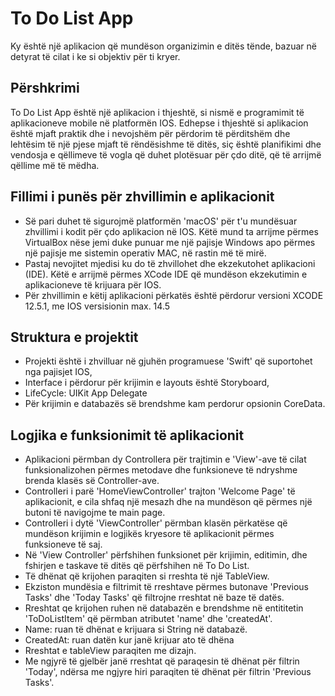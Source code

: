 # To Do List App
Ky është një aplikacion që mundëson organizimin e ditës tënde, bazuar në detyrat të cilat i ke si objektiv për ti kryer.

## Përshkrimi
To Do List App është një aplikacion i thjeshtë, si nismë e programimit të aplikacioneve mobile në platformën IOS. Edhepse i thjeshtë si aplikacion është mjaft praktik dhe i nevojshëm për përdorim të përditshëm dhe lehtësim të një pjese mjaft të rëndësishme të ditës, siç është planifikimi dhe vendosja e qëllimeve të vogla që duhet plotësuar për çdo ditë, që të arrijmë qëllime më të mëdha. 

## Fillimi i punës për zhvillimin e aplikacionit
- Së pari duhet të sigurojmë platformën 'macOS' për t'u mundësuar zhvillimi i kodit për çdo aplikacion në IOS. Këtë mund ta arrijme përmes VirtualBox nëse jemi duke punuar me një pajisje Windows apo përmes një pajisje me sistemin operativ MAC, në rastin më të mirë.
- Pastaj nevojitet mjedisi ku do të zhvillohet dhe ekzekutohet aplikacioni (IDE). Këtë e arrijmë përmes XCode IDE që mundëson ekzekutimin e aplikacioneve të krijuara për IOS.
- Për zhvillimin e këtij aplikacioni përkatës është përdorur versioni XCODE 12.5.1, me IOS versisionin max. 14.5

## Struktura e projektit  
- Projekti është i zhvilluar në gjuhën programuese 'Swift' që suportohet nga pajisjet IOS,
- Interface i përdorur për krijimin e layouts është Storyboard,
- LifeCycle: UIKit App Delegate
- Për krijimin e databazës së brendshme kam perdorur opsionin CoreData.

## Logjika e funksionimit të aplikacionit
- Aplikacioni përmban dy Controllera për trajtimin e 'View'-ave të cilat funksionalizohen përmes metodave dhe funksioneve të ndryshme brenda klasës së Controller-ave.
- Controlleri i parë 'HomeViewController' trajton 'Welcome Page' të aplikacionit, e cila shfaq një mesazh dhe na mundëson që përmes një butoni të navigojme te main page.
- Controlleri i dytë 'ViewController' përmban klasën përkatëse që mundëson krijimin e logjikës kryesore të aplikacionit përmes funksioneve të saj.
- Në 'View Controller' përfshihen funksionet për krijimin, editimin, dhe fshirjen e taskave të ditës që përfshihen në To Do List.
- Të dhënat që krijohen paraqiten si rreshta të një TableView.
- Ekziston mundësia e filtrimit të rreshtave përmes butonave 'Previous Tasks' dhe 'Today Tasks' që filtrojne rreshtat në baze të datës.
- Rreshtat qe krijohen ruhen në databazën e brendshme në entititetin 'ToDoListItem' që përmban atributet 'name' dhe 'createdAt'.
- Name: ruan të dhënat e krijuara si String në databazë.
- CreatedAt: ruan datën kur janë krijuar ato të dhëna
- Rreshtat e tableView paraqiten me dizajn.
- Me ngjyrë të gjelbër janë rreshtat që paraqesin të dhënat për filtrin 'Today', ndërsa me ngjyre hiri paraqiten të dhënat për filtrin 'Previous Tasks'.
